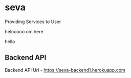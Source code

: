 # seva
Providing Services to User 


helooooo om here

hello

## Backend API

 Backend API Url - https://seva-backend1.herokuapp.com 